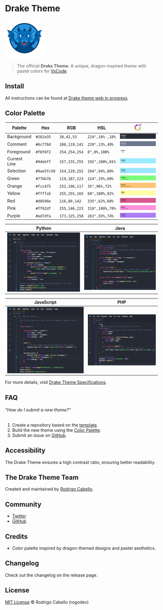 # Drake Theme

![Drake](https://github.com/rogodev/Drake-Theme/blob/master/images/Drake-icon_128x128.png?raw=true)

> The official **Drake Theme**: A unique, dragon-inspired theme with pastel colors for [VsCode](https://code.visualstudio.com).

## Install

All instructions can be found at [Drake theme web in progress](https://link-a-tu-extension-en-el-marketplace.com).

## Color Palette

| Palette      | Hex       | RGB              | HSL                 | ![Color Picker Boxes](https://github.com/rogodev/Drake-Theme/blob/master/images/color-picker.png?raw=true)   |
| ------------ | --------- | -------------    | ---------------     | ----------------------------------------------------------------------------------- |
| Background   | `#262a35` | `38,42,53`       | `224°,16% ,18%`     | ![Background Color](https://github.com/rogodev/Drake-Theme/blob/master/images/background_color.png?raw=true)     |
| Comment      | `#6c778d` | `108,119,141`  | `220°,13%,49%`  | ![Comment Color](https://github.com/rogodev/Drake-Theme/blob/master/images/comment.png?raw=true)           |
| Foreground   | `#f8f8f2` | `254,254,254` | `0°,0%,100%`   | ![Foreground Color](https://github.com/rogodev/Drake-Theme/blob/master/images/foreground.png?raw=true)     |
| Current Line | `#9debff` | `157,235,255`    | `192°,100%,81%`     | ![Current Line Color](https://github.com/rogodev/Drake-Theme/blob/master/images/current_line.png?raw=true) |
| Selection    | `#9ae5fc50` | `154,229,252`    | `194°,94%,80%`  | ![Selection Color](https://github.com/rogodev/Drake-Theme/blob/master/images/selection.png?raw=true)       |
| Green    | `#77bb7b` | `119,187,123`    | `124°,33%,60%`  | ![Selection Color](https://github.com/rogodev/Drake-Theme/blob/master/images/green.png?raw=true)       |
| Orange    | `#fcc475` | `252,196,117`    | `35°,96%,72%`  | ![Selection Color](https://github.com/rogodev/Drake-Theme/blob/master/images/orange.png?raw=true)       |
| Yellow    | `#ffffa5` | `255,255,165`    | `60°,100%,82%`  | ![Selection Color](https://github.com/rogodev/Drake-Theme/blob/master/images/yellow.png?raw=true)       |
| Red    | `#d8598e` | `216,89,142`    | `335°,62%,60%`  | ![Selection Color](https://github.com/rogodev/Drake-Theme/blob/master/images/red.png?raw=true)       |
| Pink    | `#ff92df` | `255,146,223`    | `318°,100%,79%`  | ![Selection Color](https://github.com/rogodev/Drake-Theme/blob/master/images/pink.png?raw=true)       |
| Purple    | `#ad7dfa` | `173,125,250`    | `263°,93%,74%`  | ![Selection Color](https://github.com/rogodev/Drake-Theme/blob/master/images/purple.png?raw=true)       |


| Python | Java | 
| ------ | ---- |
| ![Py](https://github.com/rogodev/Drake-Theme/blob/master/images/drake_py.png?raw=true) | ![Java](https://github.com/rogodev/Drake-Theme/blob/master/images/drake_java.png?raw=true) | 

| JavaScript | PHP |
| ---------- | --- |
| ![JS](https://github.com/rogodev/Drake-Theme/blob/master/images/drake_js.png?raw=true) | ![PHP](https://github.com/rogodev/Drake-Theme/blob/master/images/drake_php.png?raw=true) |

For more details, visit [Drake Theme Specifications](https://link-a-tu-web.com).

## FAQ

###### "How do I submit a new theme?"

1. Create a repository based on the [template](https://github.com/rogodev/drake-theme-template).
2. Build the new theme using the [Color Palette](#color-palette).
3. Submit an issue on [GitHub](https://github.com/rogodev/drake-theme/issues/new).

## Accessibility

The Drake Theme ensures a high contrast ratio, ensuring better readability.

## The Drake Theme Team

Created and maintained by [Rodrigo Cabello](https://github.com/rogodev).

## Community

- [Twitter](https://twitter.com/rogodev)
- [GitHub](https://github.com/rogodev)

## Credits

- Color palette inspired by dragon-themed designs and pastel aesthetics.

## Changelog

Check out the changelog on the release page.

## License

[MIT License](./LICENSE) © Rodrigo Cabello (rogodev)
